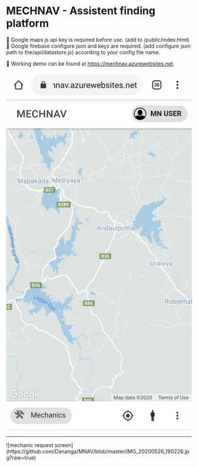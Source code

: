 <h1>MECHNAV - Assistent finding platform</h1>


🔴 Google maps js api key is required before use. (add to /public/index.html)
<br>
🔴 Google firebase configure json and keys are required. (add configure json path to the/api/datastore.js) according to your config file name. 

🔵 Working demo can be found at https://mechnav.azurewebsites.net. 

![home screen](https://github.com/Dananga/MNAV/blob/master/IMG_20200526_190218.jpg?raw=true)
<hr/>
![mechanic request screen](https://github.com/Dananga/MNAV/blob/master/IMG_20200526_190226.jpg?raw=true) 

